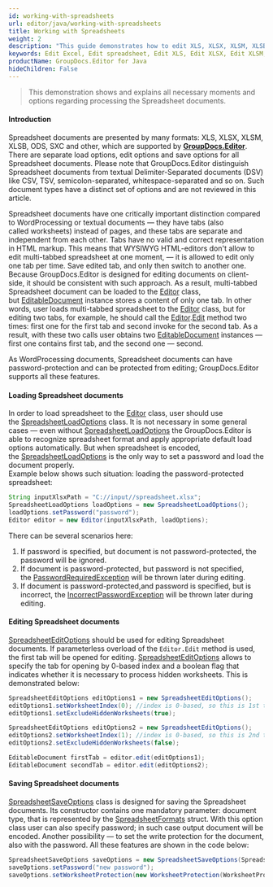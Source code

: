```yaml
---
id: working-with-spreadsheets
url: editor/java/working-with-spreadsheets
title: Working with Spreadsheets
weight: 2
description: "This guide demonstrates how to edit XLS, XLSX, XLSM, XLSB, ODS, SXC spreadsheets with hidden worksheets, protect edited spreadsheet with password and many other powerful features of GroupDocs.Editor for Java."
keywords: Edit Excel, Edit spreadsheet, Edit XLS, Edit XLSX, Edit XLSM, Edit XLSB, Edit ODS, Edit SXC
productName: GroupDocs.Editor for Java
hideChildren: False
---
```

> This demonstration shows and explains all necessary moments and options regarding processing the Spreadsheet documents.

#### Introduction

Spreadsheet documents are presented by many formats: XLS, XLSX, XLSM, XLSB, ODS, SXC and other, which are supported by **[GroupDocs.Editor](https://products.groupdocs.com/editor/java)**. There are separate load options, edit options and save options for all Spreadsheet documents. Please note that GroupDocs.Editor distinguish Spreadsheet documents from textual Delimiter-Separated documents (DSV) like CSV, TSV, semicolon-separated, whitespace-separated and so on. Such document types have a distinct set of options and are not reviewed in this article.

Spreadsheet documents have one critically important distinction compared to WordProcessing or textual documents — they have tabs (also called worksheets) instead of pages, and these tabs are separate and independent from each other. Tabs have no valid and correct representation in HTML markup. This means that WYSIWYG HTML-editors don't allow to edit multi-tabbed spreadsheet at one moment, — it is allowed to edit only one tab per time. Save edited tab, and only then switch to another one. Because GroupDocs.Editor is designed for editing documents on client-side, it should be consistent with such approach. As a result, multi-tabbed Spreadsheet document can be loaded to the [Editor](https://apireference.groupdocs.com/editor/java/com.groupdocs.editor/editor) class, but [EditableDocument](https://apireference.groupdocs.com/editor/java/com.groupdocs.editor/editabledocument) instance stores a content of only one tab. In other words, user loads multi-tabbed spreadsheet to the [Editor](https://apireference.groupdocs.com/editor/java/com.groupdocs.editor/editor) class, but for editing two tabs, for example, he should call the [Editor](https://apireference.groupdocs.com/editor/java/com.groupdocs.editor/editor).[Edit](https://apireference.groupdocs.com/editor/java/com.groupdocs.editor/editor#edit()) method two times: first one for the first tab and second invoke for the second tab. As a result, with these two calls user obtains two [EditableDocument](https://apireference.groupdocs.com/editor/java/com.groupdocs.editor/editabledocument) instances — first one contains first tab, and the second one — second.

As WordProcessing documents, Spreadsheet documents can have password-protection and can be protected from editing; GroupDocs.Editor supports all these features.

#### Loading Spreadsheet documents

In order to load spreadsheet to the [Editor](https://apireference.groupdocs.com/editor/java/com.groupdocs.editor/editor) class, user should use the [SpreadsheetLoadOptions](https://apireference.groupdocs.com/editor/java/com.groupdocs.editor.options/spreadsheetloadoptions) class. It is not necessary in some general cases — even without [SpreadsheetLoadOptions](https://apireference.groupdocs.com/editor/java/com.groupdocs.editor.options/spreadsheetloadoptions) the GroupDocs.Editor is able to recognize spreadsheet format and apply appropriate default load options automatically. But when spreadsheet is encoded, the [SpreadsheetLoadOptions](https://apireference.groupdocs.com/editor/java/com.groupdocs.editor.options/spreadsheetloadoptions) is the only way to set a password and load the document properly.   
Example below shows such situation: loading the password-protected spreadsheet:

```java
String inputXlsxPath = "C://input//spreadsheet.xlsx";
SpreadsheetLoadOptions loadOptions = new SpreadsheetLoadOptions();
loadOptions.setPassword("password");
Editor editor = new Editor(inputXlsxPath, loadOptions);
```

There can be several scenarios here:

1.  If password is specified, but document is not password-protected, the password will be ignored.
2.  If document is password-protected, but password is not specified, the [PasswordRequiredException](https://apireference.groupdocs.com/editor/java/com.groupdocs.editor/passwordrequiredexception) will be thrown later during editing.
3.  If document is password-protected,and password is specified, but is incorrect, the [IncorrectPasswordException](https://apireference.groupdocs.com/editor/java/com.groupdocs.editor/incorrectpasswordexception) will be thrown later during editing.

#### Editing Spreadsheet documents

[SpreadsheetEditOptions](https://apireference.groupdocs.com/editor/java/com.groupdocs.editor.options/spreadsheeteditoptions) should be used for editing Spreadsheet documents. If parameterless overload of the `Editor.Edit` method is used, the first tab will be opened for editing. [SpreadsheetEditOptions](https://apireference.groupdocs.com/editor/java/com.groupdocs.editor.options/spreadsheeteditoptions) allows to specify the tab for opening by 0-based index and a boolean flag that indicates whether it is necessary to process hidden worksheets. This is demonstrated below:

```java
SpreadsheetEditOptions editOptions1 = new SpreadsheetEditOptions();
editOptions1.setWorksheetIndex(0); //index is 0-based, so this is 1st tab
editOptions1.setExcludeHiddenWorksheets(true);

SpreadsheetEditOptions editOptions2 = new SpreadsheetEditOptions();
editOptions2.setWorksheetIndex(1); //index is 0-based, so this is 2nd tab
editOptions2.setExcludeHiddenWorksheets(false);

EditableDocument firstTab = editor.edit(editOptions1);
EditableDocument secondTab = editor.edit(editOptions2);
```

#### Saving Spreadsheet documents

[SpreadsheetSaveOptions](https://apireference.groupdocs.com/editor/java/com.groupdocs.editor.options/spreadsheetsaveoptions) class is designed for saving the Spreadsheet documents. Its constructor contains one mandatory parameter: document type, that is represented by the [SpreadsheetFormats](https://apireference.groupdocs.com/editor/java/com.groupdocs.editor.formats/spreadsheetformats) struct. With this option class user can also specify password; in such case output document will be encoded. Another possibility — to set the write protection for the document, also with the password. All these features are shown in the code below:

```java
SpreadsheetSaveOptions saveOptions = new SpreadsheetSaveOptions(SpreadsheetFormats.Xlsm);
saveOptions.setPassword("new password");
saveOptions.setWorksheetProtection(new WorksheetProtection(WorksheetProtectionType.All, "write password"));
```
